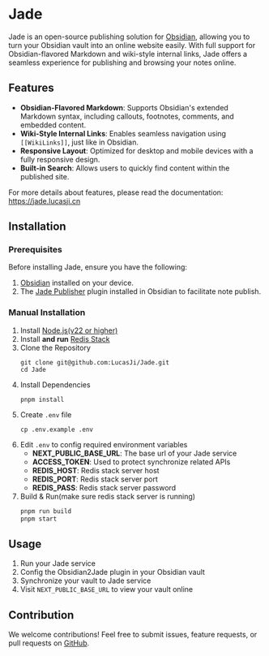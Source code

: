 # Jade

Jade is an open-source publishing solution for [Obsidian](https://obsidian.md), allowing you to turn
your Obsidian vault into an online website easily. With full support for Obsidian-flavored Markdown
and wiki-style internal links, Jade offers a seamless experience for publishing and browsing your
notes online.

## Features

- **Obsidian-Flavored Markdown**: Supports Obsidian's extended Markdown syntax, including callouts,
  footnotes, comments, and embedded content.
- **Wiki-Style Internal Links**: Enables seamless navigation using `[[WikiLinks]]`, just like in
  Obsidian.
- **Responsive Layout**: Optimized for desktop and mobile devices with a fully responsive design.
- **Built-in Search**: Allows users to quickly find content within the published site.

For more details about features, please read the documentation: https://jade.lucasji.cn

## Installation

### Prerequisites

Before installing Jade, ensure you have the following:

1. [Obsidian](https://obsidian.md/) installed on your device.
2. The [Jade Publisher](https://github.com/LucasJi/jade-publisher) plugin installed in Obsidian to
   facilitate note publish.

### Manual Installation

1. Install [Node.js(v22 or higher)](https://nodejs.org/en)
2. Install **and run** [Redis Stack](https://redis.io/docs/latest/operate/oss_and_stack/install/install-stack/)
3. Clone the Repository
   ```shell
   git clone git@github.com:LucasJi/Jade.git
   cd Jade
   ```
4. Install Dependencies
   ```shell
   pnpm install
   ```
5. Create `.env` file
   ```shell
   cp .env.example .env
   ```
6. Edit `.env` to config required environment variables
    - **NEXT_PUBLIC_BASE_URL**: The base url of your Jade service
    - **ACCESS_TOKEN**: Used to protect synchronize related APIs
    - **REDIS_HOST**: Redis stack server host
    - **REDIS_PORT**: Redis stack server port
    - **REDIS_PASS**: Redis stack server password
7. Build & Run(make sure redis stack server is running)
   ```sh
   pnpm run build
   pnpm start
   ```

## Usage

1. Run your Jade service
2. Config the Obsidian2Jade plugin in your Obsidian vault
3. Synchronize your vault to Jade service
4. Visit `NEXT_PUBLIC_BASE_URL` to view your vault online

## Contribution

We welcome contributions! Feel free to submit issues, feature requests, or pull requests
on [GitHub](https://github.com/LucasJi/Jade).
